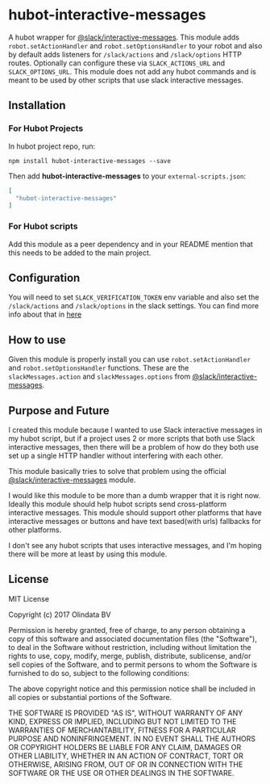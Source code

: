 # hubot-interactive-messages

A hubot wrapper for [@slack/interactive-messages](https://github.com/slackapi/node-slack-interactive-messages).
This module adds `robot.setActionHandler` and `robot.setOptionsHandler` to your robot and also by default adds
listeners for `/slack/actions` and `/slack/options` HTTP routes. Optionally can configure these via `SLACK_ACTIONS_URL`
and  `SLACK_OPTIONS_URL`. This module does not add any hubot commands and is meant to be used by other scripts that use
slack interactive messages.

## Installation

### For Hubot Projects

In hubot project repo, run:

`npm install hubot-interactive-messages --save`

Then add **hubot-interactive-messages** to your `external-scripts.json`:

```json
[
  "hubot-interactive-messages"
]
```

### For Hubot scripts

Add this module as a peer dependency and in your README mention that this needs to be added to the main project.

## Configuration

You will need to set `SLACK_VERIFICATION_TOKEN` env variable and also set the `/slack/actions` and `/slack/options`
 in the slack settings. You can find more info about that in
 [here](https://github.com/slackapi/node-slack-interactive-messages#configuration)

## How to use

Given this module is properly install you can use `robot.setActionHandler` and `robot.setOptionsHandler` functions.
These are the `slackMessages.action` and `slackMessages.options`
from [@slack/interactive-messages](https://github.com/slackapi/node-slack-interactive-messages).

## Purpose and Future

I created this module because I wanted to use Slack interactive messages in my
hubot script, but if a project uses 2 or more scripts that both use
Slack interactive messages, then there will be a problem of how do they
both use set up a single HTTP handler without interfering with each other.

This module basically tries to solve that problem using the official [@slack/interactive-messages](https://github.com/slackapi/node-slack-interactive-messages)
module.

I would like this module to be more than a dumb wrapper that it is
right now. Ideally this module should help hubot scripts send cross-platform
interactive messages. This module should support other platforms that
have interactive messages or buttons and have text based(with urls)
fallbacks for other platforms.

I don't see any hubot scripts that uses interactive messages, and I'm
hoping there will be more at least by using this module.

## License

MIT License

Copyright (c) 2017 Olindata BV

Permission is hereby granted, free of charge, to any person obtaining
a copy of this software and associated documentation files (the
"Software"), to deal in the Software without restriction, including
without limitation the rights to use, copy, modify, merge, publish,
distribute, sublicense, and/or sell copies of the Software, and to
permit persons to whom the Software is furnished to do so, subject to
the following conditions:

The above copyright notice and this permission notice shall be
included in all copies or substantial portions of the Software.

THE SOFTWARE IS PROVIDED "AS IS", WITHOUT WARRANTY OF ANY KIND,
EXPRESS OR IMPLIED, INCLUDING BUT NOT LIMITED TO THE WARRANTIES OF
MERCHANTABILITY, FITNESS FOR A PARTICULAR PURPOSE AND
NONINFRINGEMENT. IN NO EVENT SHALL THE AUTHORS OR COPYRIGHT HOLDERS BE
LIABLE FOR ANY CLAIM, DAMAGES OR OTHER LIABILITY, WHETHER IN AN ACTION
OF CONTRACT, TORT OR OTHERWISE, ARISING FROM, OUT OF OR IN CONNECTION
WITH THE SOFTWARE OR THE USE OR OTHER DEALINGS IN THE SOFTWARE.
